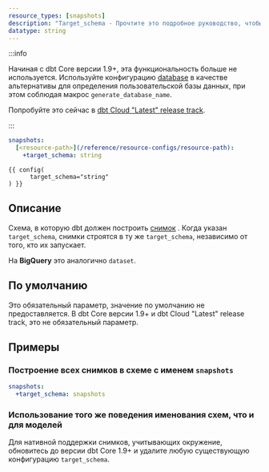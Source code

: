 ```yaml
---
resource_types: [snapshots]
description: "Target_schema - Прочтите это подробное руководство, чтобы узнать о конфигурациях в dbt."
datatype: string
---
```


:::info

Начиная с dbt Core версии 1.9+, эта функциональность больше не используется. Используйте конфигурацию [database](/reference/resource-configs/database) в качестве альтернативы для определения пользовательской базы данных, при этом соблюдая макрос `generate_database_name`.

Попробуйте это сейчас в [dbt Cloud "Latest" release track](/docs/dbt-versions/cloud-release-tracks).

:::

<File name='dbt_project.yml'>

```yml
snapshots:
  [<resource-path>](/reference/resource-configs/resource-path):
    +target_schema: string

```

</File>

<File name='snapshots/<filename>.sql'>

```jinja2
{{ config(
      target_schema="string"
) }}

```

</File>

## Описание
Схема, в которую dbt должен построить [снимок](/docs/build/snapshots) <Term id="table" />. Когда указан `target_schema`, снимки строятся в ту же `target_schema`, независимо от того, кто их запускает.

На **BigQuery** это аналогично `dataset`.

## По умолчанию

<VersionBlock lastVersion="1.8" >Это обязательный параметр, значение по умолчанию не предоставляется. </VersionBlock>
<VersionBlock firstVersion="1.9.1">В dbt Core версии 1.9+ и dbt Cloud "Latest" release track, это не обязательный параметр. </VersionBlock>

## Примеры
### Построение всех снимков в схеме с именем `snapshots`

<File name='dbt_project.yml'>

```yml
snapshots:
  +target_schema: snapshots

```

</File>

<VersionBlock lastVersion="1.8" >

### Использование того же поведения именования схем, что и для моделей

Для нативной поддержки снимков, учитывающих окружение, обновитесь до версии dbt Core 1.9+ и удалите любую существующую конфигурацию `target_schema`.

</VersionBlock>